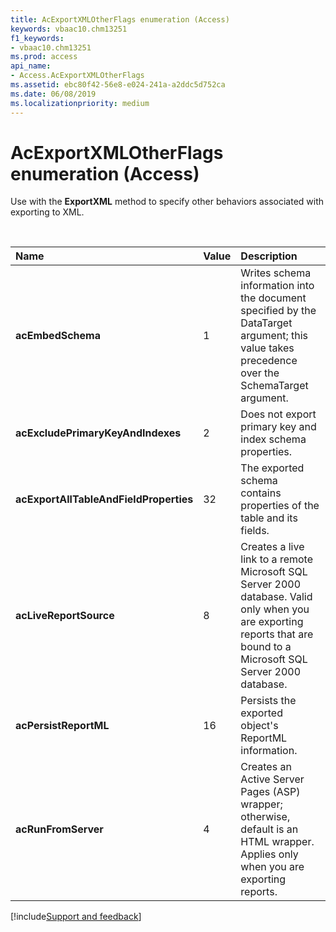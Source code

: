 ```yaml
---
title: AcExportXMLOtherFlags enumeration (Access)
keywords: vbaac10.chm13251
f1_keywords:
- vbaac10.chm13251
ms.prod: access
api_name:
- Access.AcExportXMLOtherFlags
ms.assetid: ebc80f42-56e8-e024-241a-a2ddc5d752ca
ms.date: 06/08/2019
ms.localizationpriority: medium
---
```



# AcExportXMLOtherFlags enumeration (Access)

Use with the **ExportXML** method to specify other behaviors associated with exporting to XML.

<br/>

|Name|Value|Description|
|:-----|:-----|:-----|
|**acEmbedSchema**|1|Writes schema information into the document specified by the DataTarget argument; this value takes precedence over the SchemaTarget argument.|
|**acExcludePrimaryKeyAndIndexes**|2|Does not export primary key and index schema properties.|
|**acExportAllTableAndFieldProperties**|32|The exported schema contains properties of the table and its fields.|
|**acLiveReportSource**|8|Creates a live link to a remote Microsoft SQL Server 2000 database. Valid only when you are exporting reports that are bound to a Microsoft SQL Server 2000 database.|
|**acPersistReportML**|16|Persists the exported object's ReportML information.|
|**acRunFromServer**|4|Creates an Active Server Pages (ASP) wrapper; otherwise, default is an HTML wrapper. Applies only when you are exporting reports.|

[!include[Support and feedback](~/includes/feedback-boilerplate.md)]